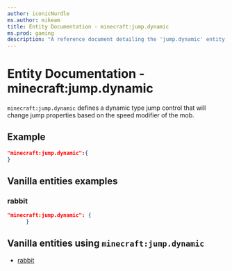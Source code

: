 ```yaml
---
author: iconicNurdle
ms.author: mikeam
title: Entity Documentation - minecraft:jump.dynamic
ms.prod: gaming
description: "A reference document detailing the 'jump.dynamic' entity component"
---
```


# Entity Documentation - minecraft:jump.dynamic

`minecraft:jump.dynamic` defines a dynamic type jump control that will change jump properties based on the speed modifier of the mob.

## Example

```json
"minecraft:jump.dynamic":{
}
```

## Vanilla entities examples

### rabbit

```json
"minecraft:jump.dynamic": {
      }
```

## Vanilla entities using `minecraft:jump.dynamic`

- [rabbit](../../../../Source/VanillaBehaviorPack_Snippets/entities/rabbit.md)

